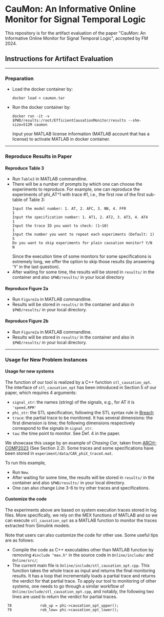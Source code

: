 # CauMon: An Informative Online Monitor for Signal Temporal Logic

This repository is for the artifact evaluation of the paper "CauMon: An Informative Online Monitor for Signal Temporal Logic", accepted by FM 2024.

## Instructions for Artifact Evaluation

***
### Preparation
- Load the docker container by:

  `docker load < caumon.tar`

- Run the docker container by:

  `docker run -it -v $PWD/results:/root/EfficientCausationMonitor/results --shm-size=512M caumon`

  Input your MATLAB license information (MATLAB account that has a license) to activate MATLAB in docker container. 

***
### Reproduce Results in Paper

#### Reproduce Table 3

- Run `Table3` in MATLAB commandline.
- There will be a number of prompts by which one can choose the experiments to reproduce. For example, one can reproduce the experiments of phi_AT^1 with trace #1, i.e., the first row of the first sub-table of Table 3:
  ```
  Input the model number: 1. AT, 2. AFC, 3. NN, 4. FFR
  1
  Input the specification number: 1. AT1, 2. AT2, 3. AT3, 4. AT4
  1
  Input the trace ID you want to check: (1~10)
  1
  Input the number you want to repeat each experiments (Default: 1)
  5
  Do you want to skip experiments for plain causation monitor? Y/N
  N
  ```
  Since the execution time of some monitors for some specifications is extremely long, we offer the option to skip those results (by answering 'Y' in the last question).
- After waiting for some time, the results will be stored in `results/` in the container and also `$PWD/results/` in your local directory

#### Reproduce Figure 2a

- Run `Figure2a` in MATLAB commandline.
- Results will be stored in `results/` in the container and also in `$PWD/results/` in your local directory.

#### Reproduce Figure 2b

- Run `Figure2a` in MATLAB commandline.
- Results will be stored in `results/` in the container and also in `$PWD/results/` in your local directory.

***
### Usage for New Problem Instances

#### Usage for new systems

The function of our tool is realized by a C++ function `stl_causation_opt`. The interface of `stl_causation_opt` has been introduced in Section 5 of our paper, which requires 4 arguments:
  - `signal_str`: the names (string) of the signals, e.g., for AT it is `'speed,RPM'`
  - `phi_str`: the STL specification, following the STL syntax rule in [Breach](https://github.com/decyphir/breach)
  - `trace`: the partial trace to be monitored. It has several dimensions: the first dimension is time; the following dimensions respectively correspond to the signals in `signal_str`.
  - `tau`: the time point to monitor. See Def. 4 in the paper.

We showcase this usage by an example of *Chasing Car*, taken from [ARCH-COMP2023](https://easychair.org/publications/paper/wFh9) (See Section 2.2).
Some traces and some specifications have been stored in `experiment/data/CAR_phiX_traceX.mat`.

To run this example, 
- Run `New`.
- After waiting for some time, the results will be stored in `results/` in the container and also `$PWD/results/` in your local directory.
- One can also change Line 3-6 to try other traces and specifications.

#### Customize the code

The experiments above are based on system execution traces stored in log files. More specifically, we rely on the MEX functions of MATLAB and so we can execute `stl_causation_opt` as a MATLAB function to monitor the traces extracted from Simulink models.

Note that users can also customize the code for other use. Some useful tips are as follows:
- Compile the code as C++ executables other than MATLAB function by removing `#include "mex.h"` in the source code in `Online/include/` and `Online/src/`;
- The current main file is `Online/include/stl_causation_opt.cpp`. This function takes the whole trace as input and returns the final monitoring results. It has a loop that incrementally loads a partial trace and returns the verdict for that partial trace. To apply our tool to monitoring of other systems, one needs to go through a similar workflow of `Online/include/stl_causation_opt.cpp`, and notably, the following two lines are used to return the verdict for partial traces.
```
 78             rob_up = phi->causation_opt_upper();
 79             rob_low= phi->causation_opt_lower();
``` 




<!-- 
***

## System requirement

If you want to compile from source code, the requirement is as follows:

- C++ compiler.

- MATLAB (Simulink/Stateflow) version: >= 2020a. (MATLAB license needed)

Alternatively, you can also use the executables available in `Online/bin/`.

## Installation:

- Clone this repository
  
- Start MATLAB GUI, set up a C/C++ compiler using the command `mex -setup`. (Refer to [here](https://www.mathworks.com/help/matlab/matlab_external/changing-default-compiler.html) for more details.)
  > Running with MATLAB in shell is also OK.

- Navigate to the project home, and run `InstallBreach`
  > Note that we customized `InstallBreach`. It only compiles the online monitoring component. For the full functionality of Breach, please refer to [the original repository](https://github.com/decyphir/breach)

## Code Instruction:

- source code is in `Online/src` and `Online/include`
- executables are in `Online/bin`
- main function of robust online monitor [FMSD'17] is `Online/src/stl_eval_mex_pw.cpp`
- main function of causation monitor is `Online/src/stl_causation_opt.cpp`
- see `experiment/exec.m` for the usage of the two main functions
  - the STL syntax follows [Breach](https://github.com/decyphir/breach)
  - currently, syntactically, causation monitor doesn't support "until", "=>".  

***

## Reproduction of experiments in paper

- Navigate to `experiment/`, all the traces and specifications have been stored at those `.mat` files
  
- In Line 3 of `exec.m`, specify the problem instance you want to run

- run `exec.m` in MATLAB.

***

## Supplementary results
In each of the figures below, there are three sub-plots:
  - the top sub-plot is the signal being monitored;
  - the middle sub-plot is the monitoring result of robust online monitors;
  - the bottom sub-plot is the monitoring result of our proposed efficient causation monitors;

<p float="left">
  <img src="experiment/plots/AT_phi1.png" alt="AT_phi1" width="400"/> 
  <img src="experiment/plots/AT_phi2.png" alt="AT_phi2" width="400"/>
</p>
<p float="left">
  <img src="experiment/plots/AT_phi3.png" alt="AT_phi3" width="400"/>
  <img src="experiment/plots/AT_phi4.png" alt="AT_phi4" width="400"/>
</p>
<p float="left">
  <img src="experiment/plots/AFC_phi1.png" alt="AFC_phi1" width="400"/>
  <img src="experiment/plots/AFC_phi2.png" alt="AFC_phi2" width="400"/>
</p>

## How to draw such plots

- Navigate to `experiment/`, and open `plot_fig.m`
  
- Specify the problem instance you want to run, also specify the ID of the signal stored in `experiment/data/`
  
- Run `plot_fig.m`
-->

